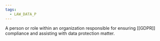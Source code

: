 ```yaml
---
tags:
  - LAW_DATA_P
---
```

A person or role within an organization responsible for ensuring [[GDPR]] compliance and assisting with data protection matter.